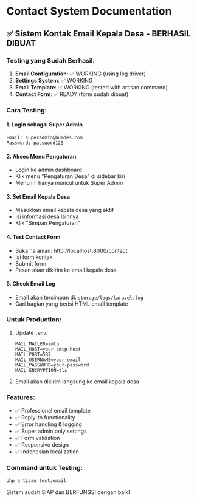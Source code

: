 # Contact System Documentation

## ✅ Sistem Kontak Email Kepala Desa - BERHASIL DIBUAT

### Testing yang Sudah Berhasil:
1. **Email Configuration**: ✅ WORKING (using log driver)
2. **Settings System**: ✅ WORKING 
3. **Email Template**: ✅ WORKING (tested with artisan command)
4. **Contact Form**: ✅ READY (form sudah dibuat)

### Cara Testing:

#### 1. Login sebagai Super Admin
```
Email: superadmin@bumdes.com
Password: password123
```

#### 2. Akses Menu Pengaturan
- Login ke admin dashboard
- Klik menu "Pengaturan Desa" di sidebar kiri
- Menu ini hanya muncul untuk Super Admin

#### 3. Set Email Kepala Desa
- Masukkan email kepala desa yang aktif
- Isi informasi desa lainnya
- Klik "Simpan Pengaturan"

#### 4. Test Contact Form
- Buka halaman: http://localhost:8000/contact
- Isi form kontak
- Submit form
- Pesan akan dikirim ke email kepala desa

#### 5. Check Email Log
- Email akan tersimpan di: `storage/logs/laravel.log`
- Cari bagian yang berisi HTML email template

### Untuk Production:
1. Update `.env`:
   ```
   MAIL_MAILER=smtp
   MAIL_HOST=your-smtp-host
   MAIL_PORT=587
   MAIL_USERNAME=your-email
   MAIL_PASSWORD=your-password
   MAIL_ENCRYPTION=tls
   ```

2. Email akan dikirim langsung ke email kepala desa

### Features:
- ✅ Professional email template
- ✅ Reply-to functionality  
- ✅ Error handling & logging
- ✅ Super admin only settings
- ✅ Form validation
- ✅ Responsive design
- ✅ Indonesian localization

### Command untuk Testing:
```bash
php artisan test:email
```

Sistem sudah SIAP dan BERFUNGSI dengan baik!